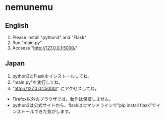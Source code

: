 # nemunemu

## English
1. Please install "python3" and "Flask"
2. Run "main.py"
3. Accsess "http://127.0.0.1:5000/"

## Japan
1. python3とFlaskをインストールしてね。
2. "main.py"を実行してね。
3. "http://127.0.0.1:5000/" にアクセスしてね。

- Firefox以外のブラウザでは、動作は保証しません。
- python3は公式サイトから、flaskはコマンドラインで"pip install flask"でインストールできた気がします。

